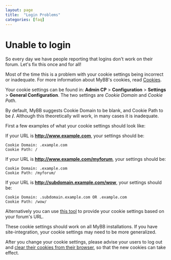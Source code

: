 ```yaml
---
layout: page
title:  "Login Problems"
categories: [faq]
---
```


# Unable to login

So every day we have people reporting that logins don't work on their forum. Let's fix this once and for all!

Most of the time this is a problem with your cookie settings being incorrect or inadequate. For more information about MyBB's cookies, read [Cookies](../miscellaneous/cookies).

Your cookie settings can be found in: **Admin CP** > **Configuration** > **Settings** > **General Configuration**. The two settings are *Cookie Domain* and *Cookie Path*.

By default, MyBB suggests Cookie Domain to be blank, and Cookie Path to be **/**. Although this theoretically will work, in many cases it is inadequate.

First a few examples of what your cookie settings should look like:

If your URL is **http://www.example.com**, your settings should be:

    Cookie Domain: .example.com
    Cookie Path: /

If your URL is **http://www.example.com/myforum**, your settings should be:

    Cookie Domain: .example.com
    Cookie Path: /myforum/

If your URL is **http://subdomain.example.com/wow**, your settings should be:

    Cookie Domain: .subdomain.example.com OR .example.com
    Cookie Path: /wow/

Alternatively you can use [this tool](http://www.dennistt.net/mybb/cookiesettings.php) to provide your cookie settings based on your forum's URL.

These cookie settings should work on all MyBB installations. If you have site-integration, your cookie settings may need to be more generalized.

After you change your cookie settings, please advise your users to log out and [clear their cookies from their browser](/faq/clear-board-cookies), so that the new cookies can take effect.
